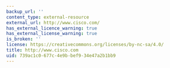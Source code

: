 ```yaml
---
backup_url: ''
content_type: external-resource
external_url: http://www.cisco.com/
has_external_licence_warning: true
has_external_license_warning: true
is_broken: ''
license: https://creativecommons.org/licenses/by-nc-sa/4.0/
title: http://www.cisco.com
uid: 739ac1c0-677c-4e9b-bef9-34e47a2b1bb9
---
```


